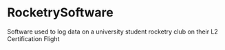 # RocketrySoftware
Software used to log data on a university student rocketry club on their L2 Certification Flight
